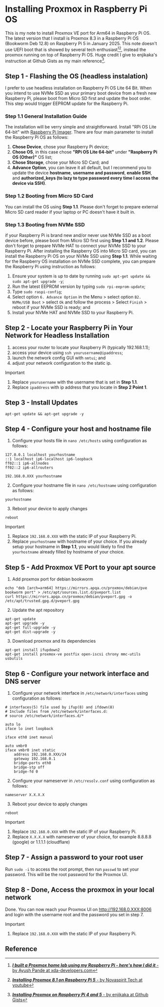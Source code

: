 # Installing Proxmox in Raspberry Pi OS

This is my note to install Proxmox VE port for Arm64 in Raspberry Pi OS. The latest version that I install is Proxmox 8.3 in a Raspberry Pi OS (Bookworm Deb 12.8) on Raspberry Pi 5 in January 2025. This note doesn't use UEFI boot that is showed by several tech enthusiast[^1][^2], instead the proxmox running on top of Raspberry Pi OS. Huge credit I give to enjikaka's instruction at Github Gists as my main reference[^3].

## Step 1 - Flashing the OS (headless instalation)

I prefer to use headless installation on Raspberry Pi OS Lite 64 Bit. When you intend to use NVMe SSD as your primary boot device from a fresh new Raspberry Pi, please boot from Micro SD first and update the boot order. This step would trigger EEPROM update for the Raspberry Pi.

### Step 1.1 General Installation Guide

The installation will be verry simple and straightforward. Install "RPi OS Lite 64-bit" with [Raspberry Pi Imager](https://www.raspberrypi.com/software/). There are four main parameter to install the Raspberry Pi OS as follows:

1. **Chose Device**, chose your Raspberry Pi device;
2. **Chose OS**, in this case chose **"RPi OS Lite 64-bit"** under **"Raspberry Pi OS (Other)"** OS list;
3. **Chose Storage**, chose your Micro SD Card; and
4. **Advance Option**, you can leave it all default, but I recommend you to update the device **hostname**, **username and password**, **enable SSH**, and **authorized_keys (to lazy to type password every time I access the device via SSH)**.

### Step 1.2 Booting from Micro SD Card

You can install the OS using **Step 1.1**. Please don't forget to prepare external Micro SD card reader if your laptop or PC doesn't have it built in.

### Step 1.3 Booting from NVMe SSD

if your Raspberry Pi is brand new and/or never use NVMe SSD as a boot device before, please boot from Micro SD first using **Step 1.1 and 1.2**. Please don't forget to prepare NVMe HAT to connect your NVMe SSD to your Raspberry Pi. After installing the Raspberry OS into Micro SD card, you can install the Raspberry Pi OS on your NVMe SSD using **Step 1.1**. While waiting for the Raspberry OS installation on NVMe SSD complete, you can prepare the Raspberry Pi using instruction as follows:

1. Ensure your system is up to date by running `sudo apt-get update && sudo apt-get upgrade -y`;
2. Run the latest EEPROM version by typing `sudo rpi-eeprom-update`;
3. Type `sudo raspi-config`;
4. Select option `6. Advance Option` in the Menu > select option `B2. NVMe/USB Boot` > select `Ok` and follow the process > Select `Finish` > reboot if your NVMe SSD is ready; and
5. Install your NVMe HAT and NVMe SSD to your Raspberry Pi.

## Step 2 - Locate your Raspberry Pi in Your Network for Headless Installation

1. access your router to locate your Raspberry Pi (typically 192.168.1.1);
2. access your device using `ssh yourusername@ipaddress`;
3. launch the network config GUI with `nmtui`; and
4. adjust your network configuration to the static ip.

> [!IMPORTANT]
>
> 1. Replace `yourusername` with the username that is set in **Step 1.1**.
> 2. Replace `ipaddress` with ip address that you locate in **Step 2 Point 1**.

## Step 3 - Install Updates

```
apt-get update && apt-get upgrade -y
```

## Step 4 - Configure your host and hostname file

1. Configure your hosts file in `nano /etc/hosts` using configuration as follows:

```
127.0.0.1 localhost yourhostname
::1 localhost ip6-localhost ip6-loopback
ff02::1 ip6-allnodes
ff02::2 ip6-allrouters

192.168.0.XXX yourhostname
```

2. Configure your hostname file in `nano /etc/hostname` using configuration as follows:

```
yourhostname
```

3. Reboot your device to apply changes

```
reboot
```

> [!IMPORTANT]
>
> 1. Replace `192.168.0.XXX` with the static IP of your Raspberry Pi.
> 2. Replace `yourhostname` with hostname of your choice. If you already setup your hostname in **Step 1.1**, you would likely to find the `yourhostname` already filled by hostname of your choice.

## Step 5 - Add Proxmox VE Port to your apt source

1. Add proxmox port for debian bookworm

```
echo "deb [arch=arm64] https://mirrors.apqa.cn/proxmox/debian/pve bookworm port" > /etc/apt/sources.list.d/pveport.list
curl https://mirrors.apqa.cn/proxmox/debian/pveport.gpg -o /etc/apt/trusted.gpg.d/pveport.gpg
```

2. Update the apt repository

```
apt-get update
apt-get upgrade -y
apt-get full-upgrade -y
apt-get dist-upgrade -y
```

3. Download proxmox and its dependencies

```
apt-get install ifupdown2
apt-get install proxmox-ve postfix open-iscsi chrony mmc-utils usbutils
```

## Step 6 - Configure your network interface and DNS server

1. Configure your network interface in `/etc/network/interfaces` using configuration as follows:

```
# interfaces(5) file used by ifup(8) and ifdown(8)
# Include files from /etc/network/interfaces.d:
# source /etc/network/interfaces.d/*

auto lo
iface lo inet loopback

iface eth0 inet manual

auto vmbr0
iface vmbr0 inet static
    address 192.168.0.XXX/24
    gateway 192.168.0.1
    bridge-ports eth0
    bridge-stp off
    bridge-fd 0
```

2. Configure your nameserver in `/etc/resolv.conf` using configuration as follows:

```
nameserver X.X.X.X

```

3. Reboot your device to apply changes

```
reboot
```

> [!IMPORTANT]
>
> 1. Replace `192.168.0.XXX` with the static IP of your Raspberry Pi.
> 2. Replace `X.X.X.X` with nameserver of your choice, for example 8.8.8.8 (google) or 1.1.1.1 (cloudflare)

## Step 7 - Assign a password to your root user

Run `sudo -i` to access the root prompt, then run `passwd` to set your password. This will be the root password for the Proxmox UI.

## Step 8 - Done, Access the proxmox in your local network

Done. You can now reach your Proxmox UI on http://192.168.0.XXX:8006 and login with the username root and the password you set in step 7.

> [!IMPORTANT]
>
> 1. Replace `192.168.0.XXX` with the static IP of your Raspberry Pi.

## Reference

[^1]: [**_I built a Proxmox home lab using my Raspberry Pi - here's how I did it_** - by Ayush Pande at xda-developers.com](https://www.xda-developers.com/install-proxmox-on-raspberry-pi/)
[^2]: [**_Installing Proxmox 8.1 on Raspberry Pi 5_** - by Novaspirit Tech at youtube](https://www.youtube.com/watch?v=oe1_JVl63a0&ab_channel=NovaspiritTech)
[^3]: [**_Installing Proxmox on Raspberry Pi 4 and 5_** - by enjikaka at Github Gists](https://gist.github.com/enjikaka/52d62c9c5462748dbe35abe3c7e37f9a)
